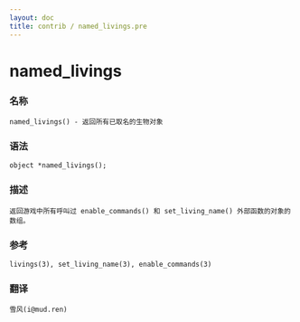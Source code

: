 ```yaml
---
layout: doc
title: contrib / named_livings.pre
---
```

# named_livings

### 名称

    named_livings() - 返回所有已取名的生物对象

### 语法

    object *named_livings();

### 描述

    返回游戏中所有呼叫过 enable_commands() 和 set_living_name() 外部函数的对象的数组。

### 参考

    livings(3), set_living_name(3), enable_commands(3)

### 翻译 ###

    雪风(i@mud.ren)
